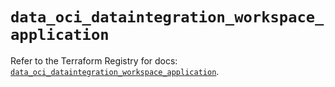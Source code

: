 # `data_oci_dataintegration_workspace_application`

Refer to the Terraform Registry for docs: [`data_oci_dataintegration_workspace_application`](https://registry.terraform.io/providers/hashicorp/oci/7.19.0/docs/data-sources/dataintegration_workspace_application).
